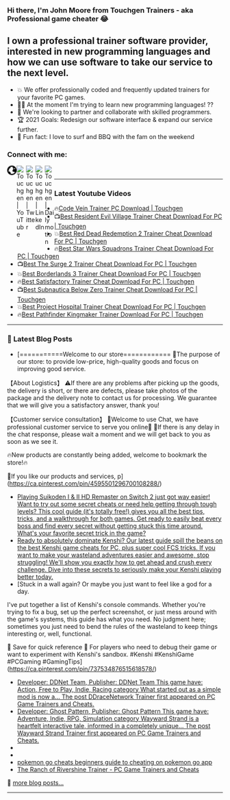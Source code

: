 ### Hi there, I'm John Moore from Touchgen Trainers - aka Professional game cheater 😂
## I own a professional trainer software provider, interested in new programming languages and how we can use software to take our service to the next level.

- 💥 We offer professionally coded and frequently updated trainers for your favorite PC games.
- 👩‍💻 At the moment I'm trying to learn new programming languages! ??
- 🤝 We're looking to partner and collaborate with skilled programmers.
- 🏆 2021 Goals: Redesign our software interface & expand our service further. 
- 🎉 Fun fact: I love to surf and BBQ with the fam on the weekend


### Connect with me:

[<img align="left" alt="Touchgen.net" width="22px" src="https://raw.githubusercontent.com/iconic/open-iconic/master/svg/globe.svg" />][website]
[<img align="left" alt="Touchgen | YouTube" width="22px" src="https://cdn.jsdelivr.net/npm/simple-icons@v3/icons/youtube.svg" />][youtube]
[<img align="left" alt="Touchgen | Twitter" width="22px" src="https://cdn.jsdelivr.net/npm/simple-icons@v3/icons/twitter.svg" />][twitter]
[<img align="left" alt="Touchgen | LinkedIn" width="22px" src="https://cdn.jsdelivr.net/npm/simple-icons@v3/icons/linkedin.svg" />][linkedin]
[<img align="left" alt="Touchgen | Dailymotion" width="22px" src="https://cdn.jsdelivr.net/npm/simple-icons@v3/icons/dailymotion.svg" />][dailymotion]

<br />

---
### Latest Youtube Videos

<!-- VIDEO-POST-LIST:START -->
 - 🔥[Code Vein Trainer PC Download | Touchgen](https://www.youtube.com/watch?v=g0uV3XJYyWU)
 - 📺[Best Resident Evil Village Trainer Cheat Download For PC | Touchgen](https://www.youtube.com/watch?v=oy_CNrI8DlY)
 - 💥[Best Red Dead Redemption 2 Trainer Cheat Download For PC | Touchgen](https://www.youtube.com/watch?v=dX3VmYrRqkY)
 - 🔥[Best Star Wars Squadrons Trainer Cheat Download For PC | Touchgen](https://www.youtube.com/watch?v=xDHtwMdYiFw)
 - 📺[Best The Surge 2 Trainer Cheat Download For PC | Touchgen](https://www.youtube.com/watch?v=gtByxJ0XD1U)
 - 💥[Best Borderlands 3 Trainer Cheat Download For PC | Touchgen](https://www.youtube.com/watch?v=1mCnnunOVM8)
 - 🔥[Best Satisfactory Trainer Cheat Download For PC | Touchgen](https://www.youtube.com/watch?v=xb_tsj03p90)
 - 📺[Best Subnautica Below Zero Trainer Cheat Download For PC | Touchgen](https://www.youtube.com/watch?v=kFKcSaWTBMc)
 - 💥[Best Project Hospital Trainer Cheat Download For PC | Touchgen](https://www.youtube.com/watch?v=b2prNIkFV_0)
 - 🔥[Best Pathfinder Kingmaker Trainer Download For PC | Touchgen](https://www.youtube.com/watch?v=M1s6WKM4k0o)<!-- VIDEO-POST-LIST:END -->
---

### 🧾 Latest Blog Posts

<!-- BLOG-POST-LIST:START -->
- [===========Welcome to our store============
📢The purpose of our store: to provide low-price, high-quality goods and focus on improving good service.

【About Logistics】
⚠If there are any problems after picking up the goods, the delivery is short, or there are defects, please take photos of the package and the delivery note to contact us for processing. We guarantee that we will give you a satisfactory answer, thank you!

【Customer service consultation】
💖Welcome to use Chat, we have professional customer service to serve you online💖
🔔If there is any delay in the chat response, please wait a moment and we will get back to you as soon as we see it.
                       
🔥New products are constantly being added, welcome to bookmark the store!🔥

💯If you like our products and services, p](https://ca.pinterest.com/pin/4595501296700108288/)
- [Playing Suikoden I &amp; II HD Remaster on Switch 2 just got way easier! Want to try out some secret cheats or need help getting through tough levels? This cool guide &lpar;it&#39;s totally free!&rpar; gives you all the best tips, tricks, and a walkthrough for both games. Get ready to easily beat every boss and find every secret without getting stuck this time around. What&#39;s your favorite secret trick in the game?](https://ca.pinterest.com/pin/614178467973015254/)
- [Ready to absolutely dominate Kenshi? Our latest guide spill the beans on the best Kenshi game cheats for PC, plus super cool FCS tricks. If you want to make your wasteland adventures easier and awesome, stop struggling! We&#39;ll show you exactly how to get ahead and crush every challenge. Dive into these secrets to seriously make your Kenshi playing better today.](https://ca.pinterest.com/pin/1051942425472500079/)
- [Stuck in a wall again? Or maybe you just want to feel like a god for a day.

I&#39;ve put together a list of Kenshi&#39;s console commands. Whether you&#39;re trying to fix a bug, set up the perfect screenshot, or just mess around with the game&#39;s systems, this guide has what you need. No judgment here; sometimes you just need to bend the rules of the wasteland to keep things interesting or, well, functional.

📌 Save for quick reference
🎯 For players who need to debug their game or want to experiment with Kenshi&#39;s sandbox.
#Kenshi #KenshiGame #PCGaming #GamingTips](https://ca.pinterest.com/pin/737534876515618578/)
- [Developer: DDNet Team, Publisher: DDNet Team This game have: Action, Free to Play, Indie, Racing category ﻿What started out as a simple mod is now a... The post DDraceNetwork Trainer first appeared on PC Game Trainers and Cheats.](https://ca.pinterest.com/pin/583568064243812280/)
- [Developer: Ghost Pattern, Publisher: Ghost Pattern This game have: Adventure, Indie, RPG, Simulation category ﻿Wayward Strand is a heartfelt interactive tale, informed in a completely unique... The post Wayward Strand Trainer first appeared on PC Game Trainers and Cheats.](https://ca.pinterest.com/pin/453315518759661892/)
- [](https://ca.pinterest.com/pin/593278950939730697/)
- [](https://ca.pinterest.com/pin/610308187033296314/)
- [pokemon go cheats beginners guide to cheating on pokemon go app](https://ca.pinterest.com/pin/578571883400727502/)
- [The Ranch of Rivershine Trainer - PC Game Trainers and Cheats](https://ca.pinterest.com/pin/769623023836481452/)
<!-- BLOG-POST-LIST:END -->

📖 [more blog posts...](https://touchgen-gaming-trainers.blogspot.com)

---


[website]: https://www.touchgen.net
[twitter]: https://twitter.com/touchgentrainer
[youtube]: https://www.youtube.com/c/Touchgen
[dailymotion]: https://www.dailymotion.com/dm_aedae9e8c0bf3c7b8a4c59d9a0f042c6
[linkedin]: https://www.linkedin.com/company/touchgencheats
